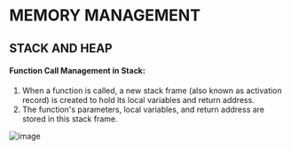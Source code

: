 # MEMORY MANAGEMENT

## STACK AND HEAP

#### Function Call Management in Stack:

1. When a function is called, a new stack frame (also known as activation record) is created to hold its local variables and return address.
2. The function's parameters, local variables, and return address are stored in this stack frame.

![image](https://github.com/JashandeepSidhu712/DSA/assets/117754690/1d91241e-9a23-4ca7-8409-84eb934c0aa3)
